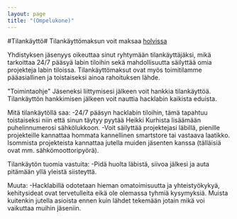 ```yaml
---
layout: page
title: "(Ompelukone)"
---
```

#Tilankäyttö#
Tilankäyttömaksun voit maksaa <a href="https://holvi.com/shop/hacklabmikkeli/">holvissa</a>

Yhdistyksen jäsenyys oikeuttaa sinut ryhtymään tilankäyttäjäksi, mikä tarkoittaa 24/7 pääsyä labin tiloihin sekä mahdollisuutta säilyttää omia projekteja labin tiloissa. Tilankäyttömaksut ovat myös toimitilamme pääasiallinen ja toistaiseksi ainoa rahoituksen lähde.

"Toimintaohje"
Jäseneksi liittymisesi jälkeen voit hankkia tilankäyttöä.
Tilankäyttön hankkimisen jälkeen voit nauttia hacklabin kaikista eduista.

Mitä tilankäytöllä saa:
-24/7 pääsyn hacklabin tiloihin, tämä tapahtuu toistaiseksi niin että sinun täytyy pyytää Heikki Kurhista lisäämään puhelinnumerosi sähkölukkoon.
-Voit säilyttää projektejasi läbillä, pienille projekteille kannattaa hommata kannellinen smartstore tai vastaava laatikko. Isommista projekteista kannattaa jutella muiden jäsenten kanssa (tälläisiä ovat mm. sähkömoottoripyörä).


Tilankäytön tuomia vastuita:
-Pidä huolta läbistä, siivoa jälkesi ja auta pitämään yllä yleistä siisteyttä.

Muuta:
-Hacklabillä odotetaan hieman omatoimisuutta ja yhteistyökykyä, kehitysideat ovat tervetulleita eikä ole olemassa tyhmiä kysymyksiä. Muista kuitenkin jutella asioista ennen kuin lähdet tekemään jotain mikä voi vaikuttaa muihin jäseniin.
